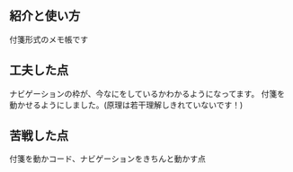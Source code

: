 
## 紹介と使い方
付箋形式のメモ帳です

## 工夫した点
ナビゲーションの枠が、今なにをしているかわかるようになってます。
付箋を動かせるようにしました。(原理は若干理解しきれていないです！)

## 苦戦した点
付箋を動かコード、ナビゲーションをきちんと動かす点
